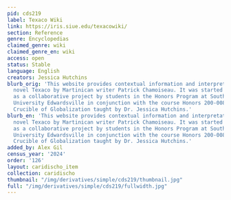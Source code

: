 ```yaml
---
pid: cds219
label: Texaco Wiki
link: https://iris.siue.edu/texacowiki/
section: Reference
genre: Encyclopedias
claimed_genre: wiki
claimed_genre_en: wiki
access: open
status: Stable
language: English
creators: Jessica Hutchins
blurb_orig: 'This website provides contextual information and interpretations of the
  novel Texaco by Martinican writer Patrick Chamoiseau. It was started in spring 2022
  as a collaborative project by students in the Honors Program at Southern Illinois
  University Edwardsville in conjunction with the course Honors 200-008: Caribbean
  Crucible of Globalization taught by Dr. Jessica Hutchins.'
blurb_en: 'This website provides contextual information and interpretations of the
  novel Texaco by Martinican writer Patrick Chamoiseau. It was started in spring 2022
  as a collaborative project by students in the Honors Program at Southern Illinois
  University Edwardsville in conjunction with the course Honors 200-008: Caribbean
  Crucible of Globalization taught by Dr. Jessica Hutchins.'
added_by: Alex Gil
census_year: '2024'
order: '126'
layout: caridischo_item
collection: caridischo
thumbnail: "/img/derivatives/simple/cds219/thumbnail.jpg"
full: "/img/derivatives/simple/cds219/fullwidth.jpg"
---
```

